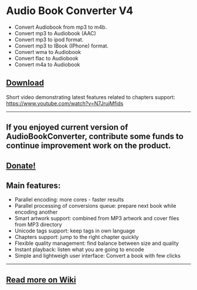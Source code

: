 Audio Book Converter V4
===============
* Convert Audiobook from mp3 to m4b.
* Convert mp3 to Audiobook (AAC)
* Convert mp3 to ipod format.
* Convert mp3 to IBook (IPhone) format.
* Convert wma to Audiobook
* Convert flac to Audiobook
* Convert m4a to Audiobook 

<a href="https://github.com/yermak/AudioBookConverter/releases/latest">Download</a>
-------------
Short video demonstrating latest features related to chapters support: https://www.youtube.com/watch?v=N7JrujMfids 

-------------
If you enjoyed current version of AudioBookConverter, contribute some funds to continue improvement work on the product.
-------------
<a href="https://paypal.me/pools/c/8l28GKocaS">Donate!</a>
-------------
Main features:
--------------
* Parallel encoding: more cores - faster results
* Parallel processing of conversions queue: prepare next book while encoding another
* Smart artwork support: combined from MP3 artwork and cover files from MP3 directory
* Unicode tags support: keep tags in own language
* Chapters support: jump to the right chapter quickly
* Flexible quality management: find balance between size and quality
* Instant playback: listen what you are going to encode
* Simple and lightweigh user interface: Convert a book with few clicks

--------------
<a href="https://github.com/yermak/AudioBookConverter/wiki/Home">Read more on Wiki</a>
--------------

